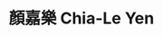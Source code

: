 ---
chinese_name: 顏嘉樂
english_name: Chia-Le Yen
title: 顏嘉樂 Chia-Le Yen
id: yenchiale
collection: members
position: Part-time Research Assistant
type: part-time research assistant
department: 經濟學系學士班三年級
# image_path: https://source.unsplash.com/collection/139386/600x600?a=.png
photo: pt_ra/chialeyen.jpeg
# blurb: 123
---